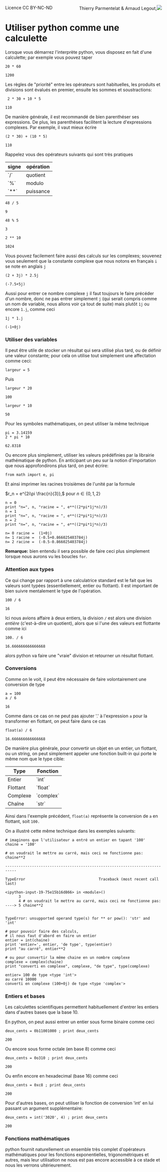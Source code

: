 
<span style="float:left;">Licence CC BY-NC-ND</span><span style="float:right;">Thierry Parmentelat &amp; Arnaud Legout,<img src="media/inria-25.png" style="display:inline"></span><br/>

# Utiliser python comme une calculette

Lorsque vous démarrez l'interprète python, vous disposez en fait d'une calculette; par exemple vous pouvez taper


```
20 * 60
```




    1200



Les règles de "priorité" entre les opérateurs sont habituelles, les produits et divisions sont évalués en premier, ensuite les sommes et soustractions:


```
 2 * 30 + 10 * 5
```




    110



De manière générale, il est recommandé de bien parenthéser ses expressions. De plus, les parenthèses facilitent la lecture d'expressions complexes. Par exemple, il vaut mieux écrire


```
(2 * 30) + (10 * 5)
```




    110



Rappelez vous des opérateurs suivants qui sont très pratiques

<table>
<thead><tr><th>signe</th><th>opération</th></tr></thead>
<tbody>
<tr><td>`/`</td><td>quotient</td></tr>
<tr><td>`%`</td><td>modulo</td></tr>
<tr><td>`**`</td><td>puissance</td></tr>
</tbody>
</table>


```
48 / 5
```




    9




```
48 % 5
```




    3




```
2 ** 10
```




    1024



Vous pouvez facilement faire aussi des calculs sur les complexes; souvenez vous seulement que la constante complexe que nous notons en français `i` se note en anglais `j`


```
(2 + 3j) * 2.5j
```




    (-7.5+5j)



Aussi pour entrer ce nombre complexe `j` il faut toujours le faire précéder d'un nombre, donc ne pas entrer simplement `j` (qui serait compris comme un nom de variable, nous allons voir ça tout de suite) mais plutôt `1j` ou encore `1.j`, comme ceci


```
1j * 1.j
```




    (-1+0j)



### Utiliser des variables

Il peut être utile de stocker un résultat qui sera utilisé plus tard, ou de définir une valeur constante; pour cela on utilise tout simplement une affectation comme ceci:


```
largeur = 5
```

Puis


```
largeur * 20
```




    100




```
largeur * 10
```




    50



Pour les symboles mathématiques, on peut utiliser la même technique


```
pi = 3.14159
2 * pi * 10
```




    62.8318



Ou encore plus simplement, utiliser les valeurs prédéfinies par la librairie mathématique de python. En anticipant un peu sur la notion d'importation que nous approfondirons plus tard, on peut écrire:


```
from math import e, pi
```

Et ainsi imprimer les racines troisièmes de l'unité par la formule

$r_n = e^{2i\pi \frac{n}{3}},$ pour $n\in \{0,1,2\}$


```
n = 0
print "n=", n, "racine = ", e**((2*pi*1j*n)/3)
n = 1
print "n=", n, "racine = ", e**((2*pi*1j*n)/3)
n = 2
print "n=", n, "racine = ", e**((2*pi*1j*n)/3)
```

    n= 0 racine =  (1+0j)
    n= 1 racine =  (-0.5+0.866025403784j)
    n= 2 racine =  (-0.5-0.866025403784j)


**Remarque:** bien entendu il sera possible de faire ceci plus simplement lorsque nous aurons vu les boucles `for`.

### Attention aux types

Ce qui change par rapport à une calculatrice standard est le fait que les valeurs sont typées (essentiellement, entier ou flottant). Il est important de bien suivre mentalement le type de l'opération.


```
100 / 6
```




    16



Ici nous avions affaire à deux entiers, la division `/` est alors une division *entière* (c'est-à-dire un quotient), alors que si l'une des valeurs est flottante comme ici


```
100. / 6
```




    16.666666666666668



alors python va faire une "vraie" division et retourner un résultat flottant.

### Conversions

Comme on le voit, il peut être nécessaire de faire volontairement une conversion de type


```
a = 100
a / 6
```




    16



Comme dans ce cas on ne peut pas ajouter '.' à l'expression `a` pour la transformer en flottant, on peut faire dans ce cas


```
float(a) / 6
```




    16.666666666666668



De manière plus générale, pour convertir un objet en un entier, un flottant, ou un string, on peut simplement appeler une fonction built-in qui porte le même nom que le type cible:

<table>
<thead><tr><th>Type</th><th>Fonction</th></tr></thead>
<tbody>
<tr><td>Entier</td><td>`int`</td></tr>
<tr><td>Flottant</td><td>`float`</td></tr>
<tr><td>Complexe</td><td>`complex`</td></tr>
<tr><td>Chaîne</td><td>`str`</td></tr>
</tbody>
</table>

Ainsi dans l'exemple précédent, `float(a)` représente la conversion de `a` en flottant, soit `100.`

On a illustré cette même technique dans les exemples suivants:


```
# imaginons que l'utilisateur a entré un entier en tapant '100'
chaine = '100'

# on voudrait le mettre au carré, mais ceci ne fonctionne pas:
chaine**2
```


    ---------------------------------------------------------------------------

    TypeError                                 Traceback (most recent call last)

    <ipython-input-19-75e15b16d866> in <module>()
          3 
          4 # on voudrait le mettre au carré, mais ceci ne fonctionne pas:
    ----> 5 chaine**2
    

    TypeError: unsupported operand type(s) for ** or pow(): 'str' and 'int'



```
# pour pouvoir faire des calculs, 
# il nous faut d'abord en faire un entier
entier = int(chaine)
print 'entier=', entier, 'de type', type(entier)
print "au carré", entier**2

# ou pour convertir la même chaine en un nombre complexe
complexe = complex(chaine)
print "converti en complexe", complexe, "de type", type(complexe)
```

    entier= 100 de type <type 'int'>
    au carré 10000
    converti en complexe (100+0j) de type <type 'complex'>


### Entiers et bases

Les calculettes scientifiques permettent habituellement d'entrer les entiers dans d'autres bases que la base 10. 

En python, on peut aussi entrer un entier sous forme binaire comme ceci


```
deux_cents = 0b11001000 ; print deux_cents
```

    200


Ou encore sous forme octale (en base 8) comme ceci


```
deux_cents = 0o310 ; print deux_cents
```

    200


Ou enfin encore en hexadecimal (base 16) comme ceci


```
deux_cents = 0xc8 ; print deux_cents
```

    200


Pour d'autres bases, on peut utiliser la fonction de conversion 'int' en lui passant un argument supplémentaire:


```
deux_cents = int('3020', 4) ; print deux_cents
```

    200


### Fonctions mathématiques

python fournit naturellement un ensemble très complet d'opérateurs mathématiques pour les fonctions exponentielles, trigonométriques et autres, mais leur utilisation ne nous est pas encore accessible à ce stade et nous les verrons ultérieurement.
